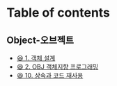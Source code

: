 # Table of contents

## Object-오브젝트

* [😆 1. 객체 설계](README.md)
* [😆 2. OBJ 객체지향 프로그래밍](object/2.-obj.md)
* [😆 10. 상속과 코드 재사용](<README (1).md>)
